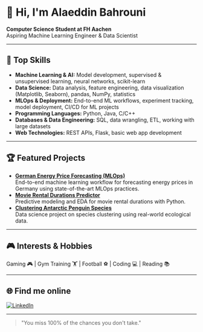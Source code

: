# 👋 Hi, I'm Alaeddin Bahrouni

**Computer Science Student at FH Aachen**  
Aspiring Machine Learning Engineer & Data Scientist

---

## 🚀 Top Skills
- **Machine Learning & AI:** Model development, supervised & unsupervised learning, neural networks, scikit-learn
- **Data Science:** Data analysis, feature engineering, data visualization (Matplotlib, Seaborn), pandas, NumPy, statistics
- **MLOps & Deployment:** End-to-end ML workflows, experiment tracking, model deployment, CI/CD for ML projects
- **Programming Languages:** Python, Java, C/C++
- **Databases & Data Engineering:** SQL, data wrangling, ETL, working with large datasets
- **Web Technologies:** REST APIs, Flask, basic web app development

---

## 🏆 Featured Projects

- [**German Energy Price Forecasting (MLOps)**](https://github.com/Alaeddin-B/german-energy-price-forecasting-mlops)  
  End-to-end machine learning workflow for forecasting energy prices in Germany using state-of-the-art MLOps practices.
- [**Movie Rental Durations Predictor**](https://github.com/Alaeddin-B/Movie-Rental-Durations-Predictor)  
  Predictive modeling and EDA for movie rental durations with Python.
- [**Clustering Antarctic Penguin Species**](https://github.com/Alaeddin-B/Clusterin-Antarctic-Penguin-Species)  
  Data science project on species clustering using real-world ecological data.

---

## 🎮 Interests & Hobbies

Gaming 🎮 | Gym Training 🏋️ | Football ⚽ | Coding 💻 | Reading 📚

---

## 🌐 Find me online

[![LinkedIn](https://img.shields.io/badge/LinkedIn-blue?logo=linkedin)](https://www.linkedin.com/in/alaeddin-bahrouni/)

---

> "You miss 100% of the chances you don't take."

